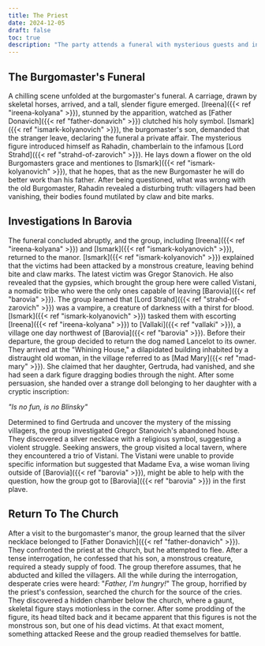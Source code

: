 ```yaml
---
title: The Priest
date: 2024-12-05
draft: false
toc: true
description: "The party attends a funeral with mysterious guests and investigates villagers' disappearances"
---
```



## The Burgomaster's Funeral

A chilling scene unfolded at the burgomaster's funeral. A carriage, drawn by skeletal horses, arrived, and a tall, slender figure emerged. [Ireena]({{< ref "ireena-kolyana" >}}), stunned by the apparition, watched as  [Father Donavich]({{< ref "father-donavich" >}}) clutched his holy symbol. [Ismark]({{< ref "ismark-kolyanovich" >}}), the burgomaster's son, demanded that the stranger leave, declaring the funeral a private affair.
The mysterious figure introduced himself as Rahadin, chamberlain to the infamous [Lord Strahd]({{< ref "strahd-of-zarovich" >}}). He lays down a flower on the old Burgomasters grace and mentiones to [Ismark]({{< ref "ismark-kolyanovich" >}}), that he hopes, that as the new Burgomaster he will do better work than his father. 
After being questioned, what was wrong with the old Burgomaster, Rahadin revealed a disturbing truth: villagers had been vanishing, their bodies found mutilated by claw and bite marks.

## Investigations In Barovia

The funeral concluded abruptly, and the group, including [Ireena]({{< ref "ireena-kolyana" >}}) and [Ismark]({{< ref "ismark-kolyanovich" >}}), returned to the manor. [Ismark]({{< ref "ismark-kolyanovich" >}}) explained that the victims had been attacked by a monstrous creature, leaving behind bite and claw marks. The latest victim was Gregor Stanovich. He also revealed that the gypsies, which brought the group here were called Vistani, a nomadic tribe who were the only ones capable of leaving [Barovia]({{< ref "barovia" >}}).
The group learned that [Lord Strahd]({{< ref "strahd-of-zarovich" >}}) was a vampire, a creature of darkness with a thirst for blood. [Ismark]({{< ref "ismark-kolyanovich" >}}) tasked them with escorting [Ireena]({{< ref "ireena-kolyana" >}}) to [Vallaki]({{< ref "vallaki" >}}), a village one day northwest of [Barovia]({{< ref "barovia" >}}).
Before their departure, the group decided to return the dog named Lancelot to its owner. They arrived at the "Whining House," a dilapidated building inhabited by a distraught old woman, in the village referred to as [Mad Mary]({{< ref "mad-mary" >}}). She claimed that her daughter, Gertruda, had vanished, and she had seen a dark figure dragging bodies through the night. After some persuasion, she handed over a strange doll belonging to her daughter with a cryptic inscription:

*"Is no fun, is no Blinsky"*

Determined to find Gertruda and uncover the mystery of the missing villagers, the group investigated Gregor Stanovich's abandoned house. They discovered a silver necklace with a religious symbol, suggesting a violent struggle.
Seeking answers, the group visited a local tavern, where they encountered a trio of Vistani. The Vistani were unable to provide specific information but suggested that Madame Eva, a wise woman living outside of [Barovia]({{< ref "barovia" >}}), might be able to help with the question, how the group got to [Barovia]({{< ref "barovia" >}}) in the first plave.

## Return To The Church

After a visit to the burgomaster's manor, the group learned that the silver necklace belonged to [Father Donavich]({{< ref "father-donavich" >}}). They confronted the priest at the church, but he attempted to flee. After a tense interrogation, he confessed that his son, a monstrous creature, required a steady supply of food. 
The group therefore assumes, that he abducted and killed the villagers. All the while during the interrogation, desperate cries were heard: "*Father, I'm hungry!*"
The group, horrified by the priest's confession, searched the church for the source of the cries. They discovered a hidden chamber below the church, where a gaunt, skeletal figure stays motionless in the corner. After some prodding of the figure, its head tilted back and it became apparent that this figures is not the monstrous son, but one of his dead victims. At that exact moment, something attacked Reese and the group readied themselves for battle.